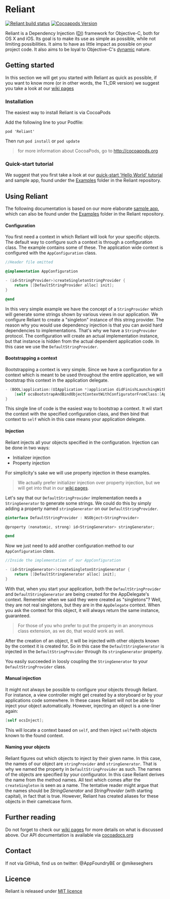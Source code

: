 Reliant
=======

[![Reliant build status](https://travis-ci.org/appfoundry/Reliant.svg?branch=master)](https://travis-ci.org/appfoundry/reliant)   [![Cocoapods Version](https://cocoapod-badges.herokuapp.com/v/Reliant/badge.png)](http://cocoadocs.org/docsets/Reliant/2.0.1/)

Reliant is a Dependency Injection ([DI](http://martinfowler.com/articles/injection.html "Martin Fowler never lies"))
framework for Objective-C, both for OS X and iOS. Its goal is to make its use as simple
as possible, while not limiting possibilities. It aims to have as little impact as
possible on your project code. It also aims to be loyal to Objective-C's [dynamic](http://stackoverflow.com/questions/125367/dynamic-type-languages-versus-static-type-languages)
nature.


Getting started
---------------

In this section we will get you started with Reliant as quick as possible, if you want to know more
(or in other words, the TL;DR version) we suggest you take a look at our [wiki pages](https://github.com/appfoundry/Reliant/wiki)

### Installation

The easiest way to install Reliant is via CocoaPods

Add the following line to your Podfile:

`pod 'Reliant'`

Then run `pod install` or `pod update`

> for more information about CocoaPods, go to http://cocoapods.org

### Quick-start tutorial

We suggest that you first take a look at our [quick-start 'Hello World' tutorial](https://github.com/appfoundry/Reliant/tree/master/Examples/HelloReliant) and sample app, found under the [Examples](https://github.com/appfoundry/Reliant/tree/master/Examples) folder in the Reliant repository.


Using Reliant
-------------

The following documentation is based on our more elaborate [sample app](https://github.com/appfoundry/Reliant/tree/master/Examples/), which can also be found under the [Examples](https://github.com/appfoundry/Reliant/tree/master/Examples) folder in the Reliant repository.

#### Configuration

You first need a context in which Reliant will look for your specific objects. The default way to configure such a
context is through a configuration class. The example contains some of these. The application wide context is configured
with the `AppConfiguration` class.

```objective-c
//Header file omitted

@implementation AppConfiguration

- (id<StringProvider>)createSingletonStringProvider {
    return [[DefaultStringProvider alloc] init];
}

@end
```

In this very simple example we have the concept of a `StringProvider` which will generate some strings shown by various
views in our application. We configure Reliant to create a "singleton" instance of this string provider. The reason why
you would use dependency injection is that you can avoid hard dependencies to implementations. That's why we have
a `StringProvider` protocol. The configuration will create an actual implementation instance, but that instance is hidden
from the actual dependent application code. In this case we use the `DefaultStringProvider`.

#### Bootstrapping a context

Bootstrapping a context is very simple. Since we have a configuration for a context which is meant to be used
throughout the entire application, we will bootstrap this context in the application delegate.

```objective-c
- (BOOL)application:(UIApplication *)application didFinishLaunchingWithOptions:(NSDictionary *)launchOptions {
    [self ocsBootstrapAndBindObjectContextWithConfiguratorFromClass:[AppConfiguration class]];
}
```

This single line of code is the easiest way to bootstrap a context. It wil start the context with the specified
configuration class, and then bind that context to `self` which in this case means your application delegate.

#### Injection

Reliant injects all your objects specified in the configuration. Injection can be done in two ways:
- Initializer injection
- Property injection

For simplicity's sake we will use property injection in these examples.

> We actually prefer initializer injection over property injection, but we will get into that in our [wiki pages](https://github.com/appfoundry/Reliant/wiki).

Let's say that our `DefaultStringProvider` implementation needs a `StringGenerator` to generate some strings.
We could do this by simply adding a property named `stringGenerator` on our `DefaultStringProvider`.

```objective-c
@interface DefaultStringProvider : NSObject<StringProvider>

@property (nonatomic, strong) id<StringGenerator> stringGenerator;

@end
```

Now we just need to add another configuration method to our `AppConfiguration` class.

```objective-c
//Inside the implementation of our AppConfiguration

- (id<StringGenerator>)createSingletonStringGenerator {
    return [[DefaultStringGenerator alloc] init];
}
```

With that, when you start your application, both the `DefaultStringProvider` and `DefaultStringGenerator` are being
created for the AppDelegate's context. Remember when we said they were created as "singletons"? Well, they are not real
singletons, but they are in the `AppDelegate` context. When you ask the context for this object, it will always return
the same instance, guaranteed.

> For those of you who prefer to put the property in an anonymous class extension, as we do, that would work as well.

After the creation of an object, it will be injected with other objects known by the context it is created for. So in this
case the `DefaultStringGenerator` is injected in the `DefaultStringProvider` through its `stringGenerator` property.

You easily succeeded in loosly coupling the `StringGenerator` to your `DefaultStringProvider` class.

#### Manual injection

It might not always be possible to configure your objects through Reliant. For instance, a view controller might get created
by a storyboard or by your applications code somewhere. In these cases Reliant will not be able to inject your object
automatically. However, injecting an object is a one-liner again:

```objective-c
[self ocsInject];
```

This will locate a context based on `self`, and then inject `self`with objects known to the found context.

#### Naming your objects

Reliant figures out which objects to inject by their given name. In this case, the names of our object are `stringProvider`
and `stringGenerator`. That is why we named the property in `DefaultStringProvider` as such. The names of the objects are
specified by your configurator. In this case Reliant derives the name from the method names. All text which comes after the
`createSingleton` is seen as a name. The tentative reader might argue that the names should be *StringGenerator* and
*StringProvider* (with starting capital), in fact that is true. However, Reliant has created aliases for these objects
in their camelcase form.

Further reading
---------------

Do not forget to check our [wiki pages](https://github.com/appfoundry/Reliant/wiki) for more details on what is discussed above.
Our API documentation is available via [cocoadocs.org](http://cocoadocs.org/docsets/Reliant/2.0.1/)

Contact
-------
If not via GitHub, find us on twitter: @AppFoundryBE or @mikeseghers

Licence
-------

Reliant is released under [MIT licence](http://opensource.org/licenses/MIT)
